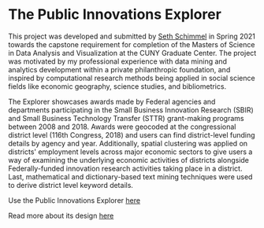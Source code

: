 # The Public Innovations Explorer
This project was developed and submitted by [Seth Schimmel](mailto:seth.schimmel@gmail.com) in Spring 2021 towards the capstone requirement for completion of the Masters of Science in Data Analysis and Visualization at the CUNY Graduate Center. 
The project was motivated by my professional experience with data mining and analytics development within a private philanthropic foundation, and inspired by computational research methods being applied in social science fields like economic geography, science studies, and bibliometrics.  
   
The Explorer showcases awards made by Federal agencies and departments participating in the Small Business Innovation Research (SBIR) and Small Business Technology Transfer (STTR) grant-making programs between 2008 and 2018.  Awards were geocoded at the congressional district level (116th Congress, 2018) and users can find district-level funding details by agency and year.  Additionally, spatial clustering was applied on districts' employment levels across major economic sectors to give users a way of examining the underlying economic activities of districts alongside Federally-funded innovation research activities taking place in a district.  Last, mathematical and dictionary-based text mining techniques were used to derive district level keyword details.  

Use the Public Innovations Explorer [here](https://sethsch.github.io/innovations-explorer/app/index.html)

Read more about its design [here](Documentation.md)

